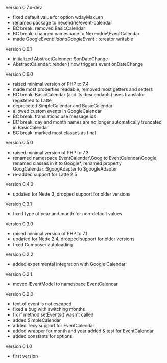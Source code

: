 Version 0.7.x-dev
- fixed default value for option wdayMaxLen
- renamed package to nexendrie/event-calendar
- BC break: removed BasicCalendar
- BC break: changed namespace to Nexendrie\EventCalendar
- made GoogleEvent::$id and GoogleEvent::$creator writable

Version 0.6.1
- initialized AbstractCalender::$onDateChange
- AbstractCalendar::render() now triggers event onDateChange

Version 0.6.0
- raised minimal version of PHP to 7.4
- made most properties readable, removed most getters and setters
- BC break: BasicCalendar (and its descendants) uses translator registered to Latte
- deprecated SimpleCalendar and BasicCalendar
- allowed custom events in GoogleCalendar
- BC break: translations use message ids
- BC break: day and month names are no longer automatically truncated in BasicCalendar
- BC break: marked most classes as final

Version 0.5.0
- raised minimal version of PHP to 7.3
- renamed namespace EventCalendar\Goog to EventCalendar\Google, renamed classes in it to Google*, renamed property GoogCalendar::$googAdapter to $googleAdapter
- re-added support for Latte 2.5

Version 0.4.0
- updated for Nette 3, dropped support for older versions

Version 0.3.1
- fixed type of year and month for non-default values

Version 0.3.0
- raised minimal version of PHP to 7.1
- updated for Nette 2.4, dropped support for older versions
- fixed Composer autoloading

Version 0.2.2
- added experimental integration with Google Calendar

Version 0.2.1
- moved IEventModel to namespace EventCalendar

Version 0.2.0
- text of event is not escaped
- fixed a bug with switching months
- fix if method setEvents() wasn't called
- added SimpleCalendar
- added Texy support for EventCalendar
- added wrapper for month and year added & test for EventCalendar
- added constants for options

Version 0.1.0
- first version
